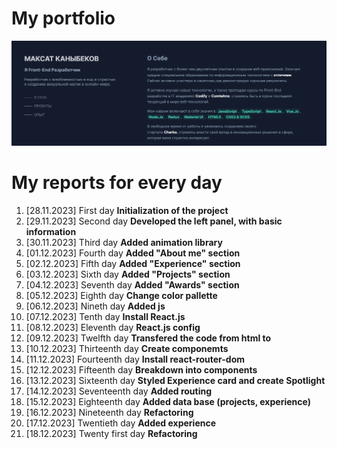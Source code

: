# My portfolio 
![Introduction](./src/assets/multimedia/intro.png)

# My reports for every day

1. [28.11.2023] First day 
**Initialization of the project**
2. [29.11.2023] Second day 
**Developed the left panel, with basic information**
3. [30.11.2023] Third day
**Added animation library**
4. [01.12.2023] Fourth day 
**Added "About me" section**
5. [02.12.2023] Fifth day
**Added "Experience" section**
6. [03.12.2023] Sixth day
**Added "Projects" section**
7. [04.12.2023] Seventh day
**Added "Awards" section**
8. [05.12.2023] Eighth day
**Change color pallette**
9. [06.12.2023] Nineth day
**Added js**
10. [07.12.2023] Tenth day
**Install React.js**
11. [08.12.2023] Eleventh day
**React.js config**
12. [09.12.2023] Twelfth day
**Transfered the code from html to**
13. [10.12.2023]  Thirteenth day
**Create componemts**
14. [11.12.2023] Fourteenth day
**Install react-router-dom**
15. [12.12.2023] Fifteenth day
**Breakdown into components**
16. [13.12.2023] Sixteenth day
**Styled Experience card and create Spotlight**
17. [14.12.2023] Seventeenth day
**Added routing**
18. [15.12.2023] Eighteenth day
**Added data base (projects, experience)**
19. [16.12.2023] Nineteenth day
**Refactoring**
20. [17.12.2023] Twentieth day 
**Added experience**
21. [18.12.2023] Twenty first day
**Refactoring**